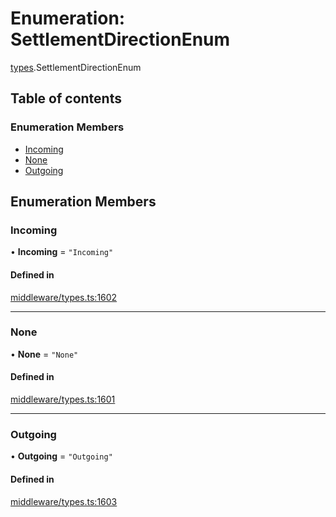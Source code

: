 # Enumeration: SettlementDirectionEnum

[types](../wiki/types).SettlementDirectionEnum

## Table of contents

### Enumeration Members

- [Incoming](../wiki/types.SettlementDirectionEnum#incoming)
- [None](../wiki/types.SettlementDirectionEnum#none)
- [Outgoing](../wiki/types.SettlementDirectionEnum#outgoing)

## Enumeration Members

### Incoming

• **Incoming** = ``"Incoming"``

#### Defined in

[middleware/types.ts:1602](https://github.com/PolymathNetwork/polymesh-sdk/blob/c37bc05d/src/middleware/types.ts#L1602)

___

### None

• **None** = ``"None"``

#### Defined in

[middleware/types.ts:1601](https://github.com/PolymathNetwork/polymesh-sdk/blob/c37bc05d/src/middleware/types.ts#L1601)

___

### Outgoing

• **Outgoing** = ``"Outgoing"``

#### Defined in

[middleware/types.ts:1603](https://github.com/PolymathNetwork/polymesh-sdk/blob/c37bc05d/src/middleware/types.ts#L1603)
